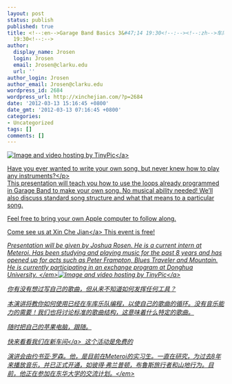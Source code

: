 ```yaml
---
layout: post
status: publish
published: true
title: <!--:en-->Garage Band Basics 3&#47;14 19:30<!--:--><!--:zh-->车库乐队基础知识 三月十四日
  19:30<!--:-->
author:
  display_name: Jrosen
  login: Jrosen
  email: Jrosen@clarku.edu
  url: ''
author_login: Jrosen
author_email: Jrosen@clarku.edu
wordpress_id: 2684
wordpress_url: http://xinchejian.com/?p=2684
date: '2012-03-13 15:16:45 +0800'
date_gmt: '2012-03-13 07:16:45 +0800'
categories:
- Uncategorized
tags: []
comments: []
---
```

<p><!--:en--><a href="http:&#47;&#47;tinypic.com?ref=jb6xhe" target="_blank"><img src="http:&#47;&#47;i43.tinypic.com&#47;jb6xhe.png" alt="Image and video hosting by TinyPic" border="0" &#47;><&#47;a></p>
<p style="text-align: left;" align="center">Have you ever wanted to write your own song, but never knew how to play any instruments?<&#47;p><br />
This presentation will teach you how to use the loops already programmed in Garage Band to make your own song. No musical ability needed! We&rsquo;ll also discuss standard song structure and what that means to a particular song.</p>
<p>Feel free to bring your own Apple computer to follow along.</p>
<p><a href="http:&#47;&#47;xinchejian.com&#47;contact-us&#47;" target="_blank">Come see us at Xin Che Jian<&#47;a>&nbsp;This event is free!</p>
<p><em>Presentation will be given by Joshua Rosen. He is a current intern at Meteroi. Has been studying and playing music for the past 8 years and has opened up for acts such as Peter Frampton, Blues Traveler and Mountain. He is currently participating in an exchange program at Donghua University.&nbsp;<&#47;em><!--:--><!--:zh--><a href="http:&#47;&#47;tinypic.com?ref=jb6xhe" target="_blank"><img src="http:&#47;&#47;i43.tinypic.com&#47;jb6xhe.png" alt="Image and video hosting by TinyPic" border="0" &#47;><&#47;a></p>
<p>你有没有想过写自己的歌曲，但从来不知道如何发挥任何工具？</p>
<p>本演讲将教你如何使用已经在车库乐队编程，以使自己的歌曲的循环。没有音乐能力的需要！我们也将讨论标准的歌曲结构，这意味着什么特定的歌曲。</p>
<p>随时把自己的苹果电脑，跟随。</p>
<p><a href="http:&#47;&#47;xinchejian.com&#47;contact-us&#47;">快来看看我们在新车间<&#47;a>&nbsp;&nbsp;这个活动是免费的</p>
<p><em>演讲会由约书亚&middot;罗森。他，是目前在Meteroi的实习生。一直在研究，为过去8年来播放音乐，并已正式开通，如彼得&middot;弗兰普顿，布鲁斯旅行者和山地行为。目前，他正在参加在东华大学的交流计划。<&#47;em><!--:--></p>
